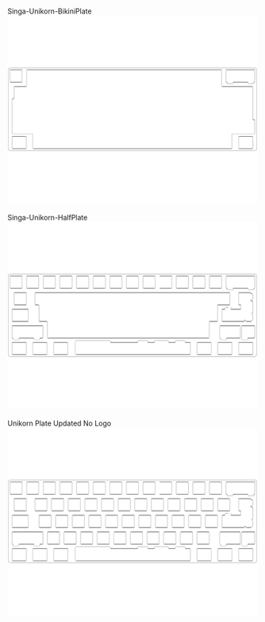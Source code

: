 <br/>Singa-Unikorn-BikiniPlate<br/>![image](./Singa-Unikorn-BikiniPlate.png)<br/>
<br/>Singa-Unikorn-HalfPlate<br/>![image](./Singa-Unikorn-HalfPlate.png)<br/>
<br/>Unikorn Plate Updated No Logo<br/>![image](./Unikorn%20Plate%20Updated%20No%20Logo.png)<br/>
